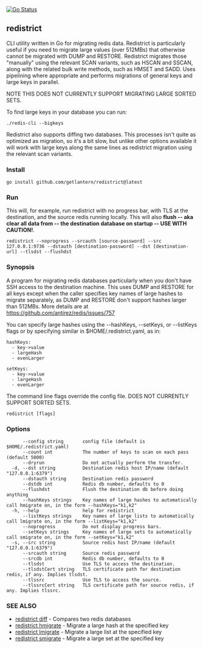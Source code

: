 [![Go Status](https://github.com/getlantern/redistrict/actions/workflows/go.yml/badge.svg)](https://github.com/getlantern/redistrict/actions/workflows/go.yml)

## redistrict
CLI utility written in Go for migrating redis data. Redistrict is particularly useful if you need
to migrate large values (over 512MBs) that otherwise cannot be migrated with DUMP and RESTORE.
Redistrict migrates those "manually" using the relevant SCAN variants, such as HSCAN and SSCAN, along
with the related bulk write methods, such as HMSET and SADD. Uses pipelining where appropriate and
performs migrations of general keys and large keys in parallel.

NOTE THIS DOES NOT CURRENTLY SUPPORT MIGRATING LARGE SORTED SETS.

To find large keys in your database you can run:

```
./redis-cli --bigkeys
```

Redistrict also supports diffing two databases. This processes isn't quite as optimized as migration,
so it's a bit slow, but unlike other options available it will work with large keys along the same
lines as redistrict migration using the relevant scan variants.

### Install

```
go install github.com/getlantern/redistrict@latest
```

### Run

This will, for example, run redistrict with no progress bar, with TLS at the destination, and the source redis running locally. This will also **flush -- aka clear all data from -- the destination database on startup -- USE WITH CAUTION!**.

```
redistrict --noprogress --srcauth [source-password] --src 127.0.0.1:9736 --dstauth [destination-password] --dst [destination-url] --tlsdst --flushdst
```

### Synopsis

A program for migrating redis databases particularly when you don't have SSH
access to the destination machine. This uses DUMP and RESTORE for all keys except when the caller
specifies key names of large hashes to migrate separately, as DUMP and RESTORE don't support hashes larger
than 512MBs. More details are at https://github.com/antirez/redis/issues/757

You can specify large hashes using the --hashKeys, --setKeys, or --listKeys flags or by
specifying similar in $HOME/.redistrict.yaml, as in:

```
hashKeys:
  - key->value
  - largeHash
  - evenLarger

setKeys:
  - key->value
  - largeHash
  - evenLarger
```

The command line flags override the config file. DOES NOT CURRENTLY SUPPORT SORTED SETS.

```
redistrict [flags]
```

### Options

```
      --config string       config file (default is $HOME/.redistrict.yaml)
      --count int           The number of keys to scan on each pass (default 5000)
      --dryrun              Do not actually perform the transfer.
  -d, --dst string          Destination redis host IP/name (default "127.0.0.1:6379")
      --dstauth string      Destination redis password
      --dstdb int           Redis db number, defaults to 0
      --flushdst            Flush the destination db before doing anything
      --hashKeys strings    Key names of large hashes to automatically call hmigrate on, in the form --hashKeys="k1,k2"
  -h, --help                help for redistrict
      --listKeys strings    Key names of large lists to automatically call lmigrate on, in the form --listKeys="k1,k2"
      --noprogress          Do not display progress bars.
      --setKeys strings     Key names of large sets to automatically call smigrate on, in the form --setKeys="k1,k2"
  -s, --src string          Source redis host IP/name (default "127.0.0.1:6379")
      --srcauth string      Source redis password
      --srcdb int           Redis db number, defaults to 0
      --tlsdst              Use TLS to access the destination.
      --tlsdstCert string   TLS certificate path for destination redis, if any. Implies tlsdst.
      --tlssrc              Use TLS to access the source.
      --tlssrcCert string   TLS certificate path for source redis, if any. Implies tlssrc.
```

### SEE ALSO

* [redistrict diff](redistrict_diff.md)	 - Compares two redis databases
* [redistrict hmigrate](redistrict_hmigrate.md)	 - Migrate a large hash at the specified key
* [redistrict lmigrate](redistrict_lmigrate.md)	 - Migrate a large list at the specified key
* [redistrict smigrate](redistrict_smigrate.md)	 - Migrate a large set at the specified key
